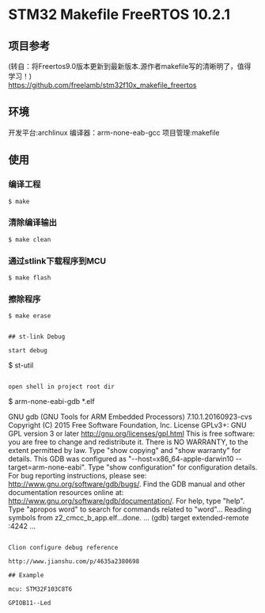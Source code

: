 # STM32 Makefile FreeRTOS 10.2.1


## 项目参考 
(转自：将Freertos9.0版本更新到最新版本.源作者makefile写的清晰明了，值得学习！)   
https://github.com/freelamb/stm32f10x_makefile_freertos   


## 环境
开发平台:archlinux
编译器：arm-none-eab-gcc
项目管理:makefile

## 使用
### 编译工程
```
$ make
```

### 清除编译输出

```
$ make clean
```

### 通过stlink下载程序到MCU
```
$ make flash
```

### 擦除程序
```
$ make erase
```


```

## st-link Debug

start debug
```
$ st-util
```

open shell in project root dir
```
$ arm-none-eabi-gdb *.elf

GNU gdb (GNU Tools for ARM Embedded Processors) 7.10.1.20160923-cvs
Copyright (C) 2015 Free Software Foundation, Inc.
License GPLv3+: GNU GPL version 3 or later <http://gnu.org/licenses/gpl.html>
This is free software: you are free to change and redistribute it.
There is NO WARRANTY, to the extent permitted by law.  Type "show copying"
and "show warranty" for details.
This GDB was configured as "--host=x86_64-apple-darwin10 --target=arm-none-eabi".
Type "show configuration" for configuration details.
For bug reporting instructions, please see:
<http://www.gnu.org/software/gdb/bugs/>.
Find the GDB manual and other documentation resources online at:
<http://www.gnu.org/software/gdb/documentation/>.
For help, type "help".
Type "apropos word" to search for commands related to "word"...
Reading symbols from z2_cmcc_b_app.elf...done.
...
(gdb) target extended-remote :4242
...
```

Clion configure debug reference

http://www.jianshu.com/p/4635a2380698

## Example

mcu: STM32F103C8T6

GPIOB11--Led

